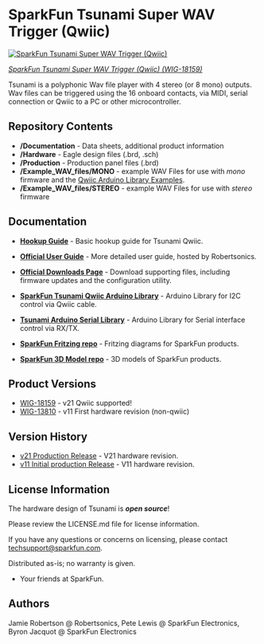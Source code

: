 SparkFun Tsunami Super WAV Trigger (Qwiic)
========================================

[![SparkFun Tsunami Super WAV Trigger (Qwiic)](https://cdn.sparkfun.com/assets/parts/1/7/4/8/8/18159-SparkFun_Tsunami_Super_WAV_Trigger__Qwiic_-01.jpg)](https://www.sparkfun.com/products/18159)

[*SparkFun Tsunami Super WAV Trigger (Qwiic) (WIG-18159)*](https://www.sparkfun.com/products/18159)

Tsunami is a polyphonic Wav file player with 4 stereo (or 8 mono) outputs.  Wav files can be triggered using the 16 onboard contacts, via MIDI, serial connection or Qwiic to a PC or other microcontroller.

Repository Contents
-------------------

* **/Documentation** - Data sheets, additional product information
* **/Hardware** - Eagle design files (.brd, .sch)
* **/Production** - Production panel files (.brd)
* **/Example_WAV_files/MONO** - example WAV Files for use with _mono_ firmware and the [Qwiic Arduino Library Examples](https://github.com/sparkfun/SparkFun_Tsunami_Qwiic_Arduino_Library).
* **/Example_WAV_files/STEREO** - example WAV Files for use with _stereo_ firmware

Documentation
--------------
* **[Hookup Guide](https://learn.sparkfun.com/tutorials/tsunami-super-wav-trigger-hookup-guide)** - Basic hookup guide for Tsunami Qwiic.
* **[Official User Guide](http://robertsonics.com/tsunami-user-guide/)** - More detailed user guide, hosted by Robertsonics.
* **[Official Downloads Page](http://robertsonics.com/tsunami-downloads/)** - Download supporting files, including firmware updates and the configuration utility.
* **[SparkFun Tsunami Qwiic Arduino Library](https://github.com/sparkfun/SparkFun_Tsunami_Qwiic_Arduino_Library)** - Arduino Library for I2C control via Qwiic cable.
* **[Tsunami Arduino Serial Library](https://github.com/robertsonics/Tsunami-Arduino-Serial-Library)** - Arduino Library for Serial interface control via RX/TX.

* **[SparkFun Fritzing repo](https://github.com/sparkfun/Fritzing_Parts)** - Fritzing diagrams for SparkFun products.
* **[SparkFun 3D Model repo](https://github.com/sparkfun/3D_Models)** - 3D models of SparkFun products.

Product Versions
----------------
* [WIG-18159](https://www.sparkfun.com/products/18159) - v21 Qwiic supported!
* [WIG-13810](https://www.sparkfun.com/products/13810) - v11 First hardware revision (non-qwiic)

Version History
---------------
* [v21 Production Release](https://github.com/sparkfun/SparkFun_Tsunami_Super_WAV_Trigger_Qwiic/commit/4bed2473d8b69c6fbc46fcfe248d6b1637192635) - V21 hardware revision.
* [v11 Initial production Release](https://github.com/sparkfun/tsunami/commit/f42b14d72773535e83374cde73f2ca3f25164abb) - V11 hardware revision.

License Information
-------------------

The hardware design of Tsunami is _**open source**_!

Please review the LICENSE.md file for license information.

If you have any questions or concerns on licensing, please contact techsupport@sparkfun.com.

Distributed as-is; no warranty is given.

- Your friends at SparkFun.

Authors
----

Jamie Robertson @ Robertsonics, 
Pete Lewis @ SparkFun Electronics, 
Byron Jacquot @ SparkFun Electronics
